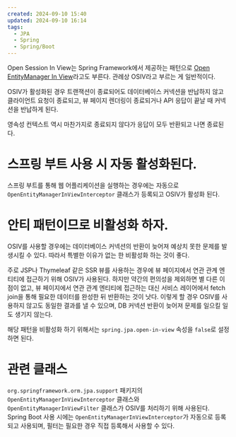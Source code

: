 ```yaml
---
created: 2024-09-10 15:40
updated: 2024-09-10 16:14
tags:
  - JPA
  - Spring
  - Spring/Boot
---
```

Open Session In View는 Spring Framework에서 제공하는 패턴으로 [Open EntityManager In View](https://docs.spring.io/spring-boot/reference/data/sql.html#data.sql.jpa-and-spring-data.open-entity-manager-in-view)라고도 부른다. 관례상 OSIV라고 부르는 게 일반적이다.

OSIV가 활성화된 경우 트랜잭션이 종료되어도 데이터베이스 커넥션을 반납하지 않고 클라이언트 요청이 종료되고, 뷰 페이지 렌더링이 종료되거나 API 응답이 끝날 때 커넥션을 반납하게 된다.

영속성 컨텍스트 역시 마찬가지로 종료되지 않다가 응답이 모두 반환되고 나면 종료된다.
# 스프링 부트 사용 시 자동 활성화된다.
스프링 부트를 통해 웹 어플리케이션을 실행하는 경우에는 자동으로 `OpenEntityManagerInViewInterceptor` 클래스가 등록되고 OSIV가 활성화 된다.
# 안티 패턴이므로 비활성화 하자.
OSIV를 사용할 경우에는 데이터베이스 커넥션의 반환이 늦어져 예상치 못한 문제를 발생시킬 수 있다. 따라서 특별한 이유가 없는 한 비활성화 하는 것이 좋다.

주로 JSP나 Thymeleaf 같은 SSR 뷰를 사용하는 경우에 뷰 페이지에서 연관 관계 엔티티에 접근하기 위해 OSIV가 사용된다.
하지만 약간의 편의성을 제외하면 별 다른 이점이 없고, 뷰 페이지에서 연관 관계 엔티티에 접근하는 대신 서비스 레이어에서 fetch join을 통해 필요한 데이터를 완성한 뒤 반환하는 것이 낫다.
이렇게 할 경우 OSIV를 사용하지 않고도 동일한 결과를 낼 수 있으며, DB 커넥션 반환이 늦어져 문제를 일으킬 일도 생기지 않는다.

해당 패턴을 비활성화 하기 위해서는 `spring.jpa.open-in-view` 속성을 `false`로 설정하면 된다.
# 관련 클래스
`org.springframework.orm.jpa.support` 패키지의 `OpenEntityManagerInViewInterceptor` 클래스와 `OpenEntityManagerInViewFilter` 클래스가 OSIV를 처리하기 위해 사용된다.
Spring Boot 사용 시에는 `OpenEntityManagerInViewInterceptor`가 자동으로 등록되고 사용되며, 필터는 필요한 경우 직접 등록해서 사용할 수 있다.